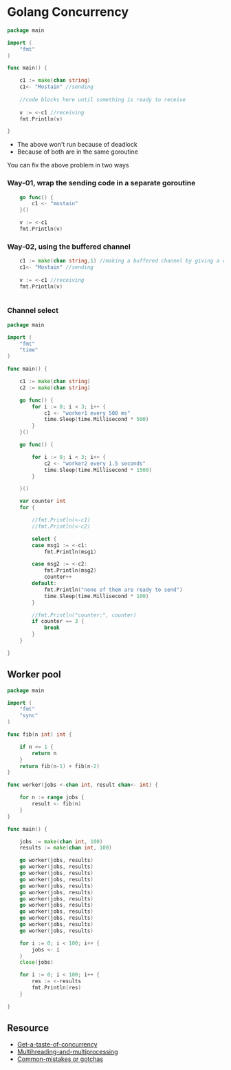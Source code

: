 # Golang Concurrency

```go
package main

import (
	"fmt"
)

func main() {

	c1 := make(chan string)
  	c1<- "Mostain" //sending
  
  	//code blocks here until something is ready to receive
	
	v := <-c1 //receiving
	fmt.Println(v)

}
```
* The above won't run because of deadlock
* Because of both are in the same goroutine

You can fix the above problem in two ways

### Way-01, wrap the sending code in a separate goroutine
```go
	go func() {
		c1 <- "mostain"
	}()

	v := <-c1
	fmt.Println(v)
```

### Way-02, using the buffered channel
```go
	c1 := make(chan string,1) //making a buffered channel by giving a capacity
  	c1<- "Mostain" //sending
  
	v := <-c1 //receiving
	fmt.Println(v)
	
```
### Channel select
```go
package main

import (
	"fmt"
	"time"
)

func main() {

	c1 := make(chan string)
	c2 := make(chan string)

	go func() {
		for i := 0; i < 3; i++ {
			c1 <- "worker1 every 500 ms"
			time.Sleep(time.Millisecond * 500)
		}
	}()

	go func() {

		for i := 0; i < 3; i++ {
			c2 <- "worker2 every 1.5 seconds"
			time.Sleep(time.Millisecond * 1500)
		}

	}()

	var counter int
	for {

		//fmt.Println(<-c1)
		//fmt.Println(<-c2)

		select {
		case msg1 := <-c1:
			fmt.Println(msg1)

		case msg2 := <-c2:
			fmt.Println(msg2)
			counter++
		default:
			fmt.Println("none of them are ready to send")
			time.Sleep(time.Millisecond * 100)
		}

		//fmt.Println("counter:", counter)
		if counter == 3 {
			break
		}
	}

}
```

## Worker pool

```go
package main

import (
	"fmt"
	"sync"
)

func fib(n int) int {

	if n <= 1 {
		return n
	}
	return fib(n-1) + fib(n-2)
}

func worker(jobs <-chan int, result chan<- int) {

	for n := range jobs {
		result <- fib(n)
	}
}

func main() {

	jobs := make(chan int, 100)
	results := make(chan int, 100)

	go worker(jobs, results)
	go worker(jobs, results)
	go worker(jobs, results)
	go worker(jobs, results)
	go worker(jobs, results)
	go worker(jobs, results)
	go worker(jobs, results)
	go worker(jobs, results)
	go worker(jobs, results)
	go worker(jobs, results)
	go worker(jobs, results)
	go worker(jobs, results)

	for i := 0; i < 100; i++ {
		jobs <- i
	}
	close(jobs)

	for i := 0; i < 100; i++ {
		res := <-results
		fmt.Println(res)
	}

}
```


## Resource
* [Get-a-taste-of-concurrency](https://levelup.gitconnected.com/get-a-taste-of-concurrency-in-go-625e4301810f)
* [Multihreading-and-multiprocessing](https://www.mineiros.io/blog/guide-to-multihreading-and-multiprocessing)
* [Common-mistakes or gotchas](https://www.linkedin.com/pulse/50-shades-go-traps-gotchas-common-mistakes-new-golang-okhotnikov-1f/)
